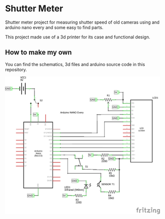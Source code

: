 # Shutter Meter

Shutter meter project for measuring shutter speed of old cameras using
and arduino nano every and some easy to find parts.

This project made use of a 3d printer for its case and functional design.

## How to make my own

You can find the schematics, 3d files and arduino source code in this repository.

![Image of schematic](https://github.com/guax/shutter-meter/raw/master/schematic.png)

